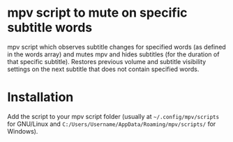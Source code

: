 # mpv script to mute on specific subtitle words
mpv script which observes subtitle changes for specified words (as defined in the words array) and mutes mpv and hides subtitles (for the duration of that specific subtitle).  Restores previous volume and subtitle visibility settings on the next subtitle that does not contain specified words.

# Installation
Add the script to your mpv script folder (usually at `~/.config/mpv/scripts` for GNU/Linux and `C:/Users/Username/AppData/Roaming/mpv/scripts/` for Windows).
